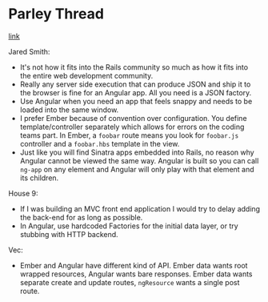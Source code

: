 # Parley Thread
[link](http://parley.rubyrogues.com/t/angular-and-rails/2293)

Jared Smith:

- It's not how it fits into the Rails community so much as how it fits into the entire web development community.
- Really any server side execution that can produce JSON and ship it to the browser is fine for an Angular app. All you need is a JSON factory.
- Use Angular when you need an app that feels snappy and needs to be loaded into the same window.
- I prefer Ember because of convention over configuration. You define template/controller separately which allows for errors on the coding teams part. In Ember, a `foobar` route means you look for `foobar.js` controller and a `foobar.hbs` template in the view.
- Just like you will find Sinatra apps embedded into Rails, no reason why Angular cannot be viewed the same way. Angular is built so you can call `ng-app` on any element and Angular will only play with that element and its children.

House 9:

- If I was building an MVC front end application I would try to delay adding the back-end for as long as possible.
- In Angular, use hardcoded Factories for the initial data layer, or try stubbing with HTTP backend.

Vec:

- Ember and Angular have different kind of API. Ember data wants root wrapped resources, Angular wants bare responses. Ember data wants separate create and update routes, `ngResource` wants a single post route.

